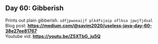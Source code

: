 ## Day 60: Gibberish
Prints out plain gibberish. `sdfjpwoeaijf plkdfsjaip oflksa jpwjfjdsal`  
Blog post: **<https://medium.com/@savim2020/useless-java-day-60-38e27ee81767>**  
Youtube vid: **<https://youtu.be/Z5XTbG_ju5Q>**
